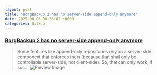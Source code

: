 ```yaml
---
layout: post
title: "BorgBackup 2 has no server-side append-only anymore"
date: 2025-06-08 06:36:02 +0000
categories: GitHub
---
```


### [BorgBackup 2 has no server-side append-only anymore](https://github.com/borgbackup/borg/pull/8798)

> Some features like append-only repositories rely on a server-side component that enforces them (because that shall only be controllable server-side, not client-side).
So, that can only work, if suc...
![Preview Image](https://opengraph.githubassets.com/052cd346dd55f1be857ac24347e53237f6385e1d905c01c92ada8bbf8fa25957/borgbackup/borg/pull/8798)

